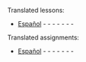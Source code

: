 Translated lessons:
- [Español]()
-[]()
-[]()
-[]()
-[]()
-[]()
-[]()
-[]()

Translated assignments:
- [Español]()
-[]()
-[]()
-[]()
-[]()
-[]()
-[]()
-[]()
